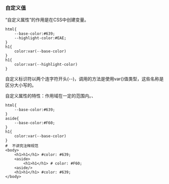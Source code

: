 ### 自定义值

“自定义属性”的作用是在CSS中创建变量。

```
html{
	--base-color:#639;
	--highlight-color:#EAE;
}
h1{
	color:var(--base-color)
}
h1{
	color:var(--highlight-color)
}
```

自定义标识符以两个连字符开头(--)，调用的方法是使用var()值类型，这些名称是区分大小写的。

自定义属性的特性：作用域在一定的范围内。、

```
html{
	--base-color:#639;
}
aside{
	--base-color:#F60;
}
h1{
	color:var(--base-color)
}
#  不讲究注释规范
<body>
	<h1>h1</h1> #color: #639;
	<aside>
		<h1>h1</h1> # color: #F60;
	<aside/>
	<h1>h1</h1> #color: #639;
</body>
```







